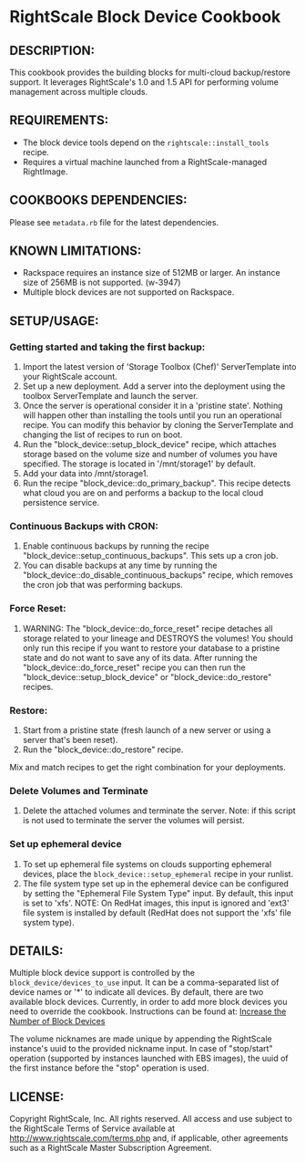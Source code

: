 # RightScale Block Device Cookbook

## DESCRIPTION:

This cookbook provides the building blocks for multi-cloud backup/restore
support. It leverages RightScale's 1.0 and 1.5 API for performing volume
management across multiple clouds.

## REQUIREMENTS:

* The block device tools depend on the `rightscale::install_tools`
  recipe.
* Requires a virtual machine launched from a RightScale-managed RightImage.

## COOKBOOKS DEPENDENCIES:

Please see `metadata.rb` file for the latest dependencies.

## KNOWN LIMITATIONS:

* Rackspace requires an instance size of 512MB or larger. An instance size of
  256MB is not supported. (w-3947)
* Multiple block devices are not supported on Rackspace.

## SETUP/USAGE:

### Getting started and taking the first backup:

1. Import the latest version of 'Storage Toolbox (Chef)' ServerTemplate into
   your RightScale account.
2. Set up a new deployment. Add a server into the deployment using the
   toolbox ServerTemplate and launch the server.
3. Once the server is operational consider it in a 'pristine state'. Nothing
   will happen other than installing the tools until you run an operational
   recipe. You can modify this behavior by cloning the ServerTemplate and
   changing the list of recipes to run on boot.
4. Run the "block_device::setup_block_device" recipe, which attaches
   storage based on the volume size and number of volumes you have specified.
   The storage is located in '/mnt/storage1' by default.
5. Add your data into /mnt/storage1.
6. Run the recipe "block_device::do_primary_backup". This recipe detects
   what cloud you are on and performs a backup to the local cloud persistence
   service.

### Continuous Backups with CRON:

1. Enable continuous backups by running the recipe
   "block_device::setup_continuous_backups". This sets up a cron job.
2. You can disable backups at any time by running the
   "block_device::do_disable_continuous_backups" recipe, which removes
   the cron job that was performing backups.

### Force Reset:

1. WARNING: The "block_device::do_force_reset" recipe detaches all storage
   related to your lineage and DESTROYS the volumes! You should only run
   this recipe if you want to restore your database to a pristine state
   and do not want to save any of its data. After running the
   "block_device::do_force_reset" recipe you can then run the
   "block_device::setup_block_device" or "block_device::do_restore" recipes.

### Restore:

1. Start from a pristine state (fresh launch of a new server or using a server
   that's been reset).
2. Run the "block_device::do_restore" recipe.

Mix and match recipes to get the right combination for your deployments.

### Delete Volumes and Terminate

1. Delete the attached volumes and terminate the server. Note: if this script
   is not used to terminate the server the volumes will persist.

### Set up ephemeral device

1. To set up ephemeral file systems on clouds supporting ephemeral devices,
   place the `block_device::setup_ephemeral` recipe in your runlist.
2. The file system type set up in the ephemeral device can be configured by
   setting the "Ephemeral File System Type" input. By default, this input is
   set to 'xfs'. NOTE: On RedHat images, this input is ignored and 'ext3' file
   system is installed by default (RedHat does not support the 'xfs' file system
   type).

## DETAILS:

Multiple block device support is controlled by the
`block_device/devices_to_use` input. It can be a comma-separated list of
device names or '*' to indicate all devices. By default, there are two available
block devices. Currently, in order to add more block devices you need to
override the cookbook. Instructions can be found at: [Increase the Number of
Block Devices][Guide]

[Guide]: http://support.rightscale.com/12-Guides/Chef_Cookbooks_Developer_Guide/04-Developer/ServerTemplate_Development/08-Common_Development_Tasks/Increase_the_Number_of_Block_Devices

The volume nicknames are made unique by appending the RightScale instance's uuid
to the provided nickname input. In case of "stop/start" operation (supported by
instances launched with EBS images), the uuid of the first instance before the
"stop" operation is used.

## LICENSE:

Copyright RightScale, Inc. All rights reserved.
All access and use subject to the RightScale Terms of Service available at
http://www.rightscale.com/terms.php and, if applicable, other agreements
such as a RightScale Master Subscription Agreement.

